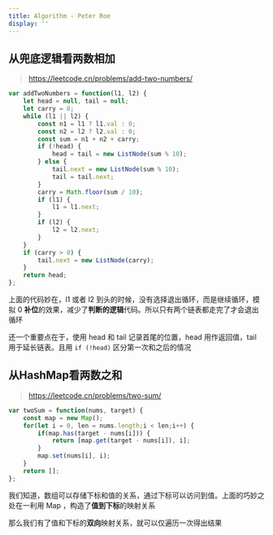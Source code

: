 ```yaml
---
title: Algorithm - Peter Roe
display: ''
---
```


## 从兜底逻辑看两数相加

> https://leetcode.cn/problems/add-two-numbers/

```js
var addTwoNumbers = function(l1, l2) {
    let head = null, tail = null;
    let carry = 0;
    while (l1 || l2) {
        const n1 = l1 ? l1.val : 0;
        const n2 = l2 ? l2.val : 0;
        const sum = n1 + n2 + carry;
        if (!head) {
            head = tail = new ListNode(sum % 10);
        } else {
            tail.next = new ListNode(sum % 10);
            tail = tail.next;
        }
        carry = Math.floor(sum / 10);
        if (l1) {
            l1 = l1.next;
        }
        if (l2) {
            l2 = l2.next;
        }
    }
    if (carry > 0) {
        tail.next = new ListNode(carry);
    }
    return head;
};
```

上面的代码妙在，l1 或者 l2 到头的时候，没有选择退出循环，而是继续循环，模拟 0 **补位**的效果，减少了**判断的逻辑**代码。所以只有两个链表都走完了才会退出循环

还一个重要点在于，使用 head 和 tail 记录首尾的位置，head 用作返回值，tail 用于延长链表。且用 `if (!head)` 区分第一次和之后的情况

## 从HashMap看两数之和

> https://leetcode.cn/problems/two-sum/

```js
var twoSum = function(nums, target) {
    const map = new Map();
    for(let i = 0, len = nums.length;i < len;i++) {
        if(map.has(target - nums[i])) {
            return [map.get(target - nums[i]), i];
        }
        map.set(nums[i], i);
    }
    return [];
};
```

我们知道，数组可以存储下标和值的关系，通过下标可以访问到值。上面的巧妙之处在一利用 Map ，构造了**值到下标**的映射关系

那么我们有了值和下标的**双向**映射关系，就可以仅遍历一次得出结果
